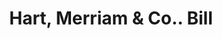 ---
doi: 10.7916/D8Z04M9Q
date_other: '1870'
date_other_textual: 1870-1879
form: printed ephemera
genre:
- Invoices
name:
- Hart, Merriam & Co.
object_in_context_url: https://biggert.cul.columbia.edu/items/view/ave_biggert_01825
subject_hierarchical_geographic:
- Hartford, Connecticut, United States
subject_name:
- Hart, Merriam & Co.
title: Hart, Merriam & Co.. Bill
sort_title: Hart, Merriam & Co.. Bill
call_number: ave_biggert_01825
coordinates:
- 41.7625,-72.67416666666666
pid: ave_biggert_01825
identifiers: ave_biggert_01825
thumbnail: false
permalink: /biggert/ave_biggert_01825/
layout: iiif-image-page
---